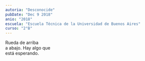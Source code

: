 ```yaml
---
autoria: "Desconocide"
pubDate: "Dec 9 2018"
anio: "2018"
escuela: "Escuela Técnica de la Universidad de Buenos Aires"
curso: "2°B"
---
```


Rueda de arriba\
a abajo. Hay algo que\
está esperando.
